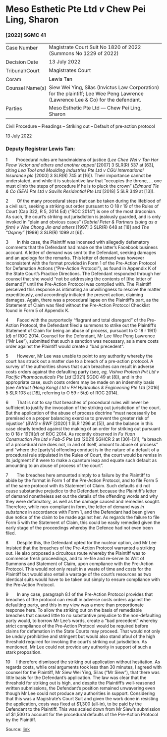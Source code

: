 <style>.footnotes::before { content: "Footnotes:"; }</style>
# Meso Esthetic Pte Ltd _v_ Chew Pei Ling, Sharon  

### \[2022\] SGMC 41

<table id="info-table"><tbody><tr class="info-row"><td class="txt-label" style="padding: 4px 0px; white-space: nowrap" valign="top">Case Number</td><td class="txt-body">Magistrate Court Suit No 1820 of 2022 (Summons No 1229 of 2022)</td></tr><tr class="info-row"><td class="txt-label" style="padding: 4px 0px; white-space: nowrap" valign="top">Decision Date</td><td class="txt-body">13 July 2022</td></tr><tr class="info-row"><td class="txt-label" style="padding: 4px 0px; white-space: nowrap" valign="top">Tribunal/Court</td><td class="txt-body">Magistrates Court</td></tr><tr class="info-row"><td class="txt-label" style="padding: 4px 0px; white-space: nowrap" valign="top">Coram</td><td class="txt-body">Lewis Tan</td></tr><tr class="info-row"><td class="txt-label" style="padding: 4px 0px; white-space: nowrap" valign="top">Counsel Name(s)</td><td class="txt-body">Siew Wei Ying, Silas (Invictus Law Corporation) for the plaintiff; Lee Wee Peng Lawrence (Lawrence Lee &amp; Co) for the defendant.</td></tr><tr class="info-row"><td class="txt-label" style="padding: 4px 0px; white-space: nowrap" valign="top">Parties</td><td class="txt-body">Meso Esthetic Pte Ltd — Chew Pei Ling, Sharon</td></tr></tbody></table>

Civil Procedure – Pleadings – Striking out – Default of pre-action protocol

13 July 2022

### Deputy Registrar Lewis Tan:

1       Procedural rules are handmaidens of justice (_Lee Chee Wei v Tan Hor Peow Victor and others and another appeal_ <span class="citation">\[2007\] 3 SLR(R) 537</span> at \[63\], citing _Lea Tool and Moulding Industries Pte Ltd v CGU International Insurance plc_ <span class="citation">\[2000\] 3 SLR(R) 745</span> at \[16\]). Their importance cannot be understated, and while it is substantive law that “occupies the throne, … one must climb the steps of procedure if he is to pluck the crown” (_Edmund Tie & Co (SEA) Pte Ltd v Savills Residential Pte Ltd_ <span class="citation">\[2018\] 5 SLR 349</span> at \[13\]).

2       Of the many procedural steps that can be taken during the lifeblood of a civil suit, seeking a striking out order pursuant to O 18 r 19 of the Rules of Court (Cap 322, R 5, 2014 Ed) (“ROC 2014”) is one of the most draconian. As such, the court’s striking out jurisdiction is jealously guarded, and is only invoked in “plain and obvious cases” (_Gabriel Peter & Partners (suing as a firm) v Wee Chong Jin and others_ \[1997\] 3 SLR(R) 648 at \[18\] and _The “Osprey”_ <span class="citation">\[1999\] 3 SLR(R) 1099</span> at \[6\]).

3       In this case, the Plaintiff was incensed with allegedly defamatory comments that the Defendant had made on the latter’s Facebook business account. A letter of demand was sent to the Defendant, seeking damages and an apology for the remarks. This letter of demand was however inconsistent with the format provided in Form 1 of the Pre-Action Protocol for Defamation Actions (“Pre-Action Protocol”), as found in Appendix K of the State Court’s Practice Directions. The Defendant responded through her counsel that she would “not be addressing the contents of \[the letter of demand\]” until the Pre-Action Protocol was complied with. The Plaintiff perceived this response as intimating an unwillingness to resolve the matter expeditiously, and accordingly initiated the present action, claiming damages. Again, there was a procedural lapse on the Plaintiff’s part, as the Statement of Claim was filed without the Pre-Action Protocol Checklist found in Form 5 of Appendix K.

4       Faced with the purportedly “flagrant and total disregard” of the Pre-Action Protocol, the Defendant filed a summons to strike out the Plaintiff’s Statement of Claim for being an abuse of process, pursuant to O 18 r 19(1)(_d_) of ROC 2014. Counsel for the Defendant, Mr Lee Wee Peng Lawrence (“Mr Lee”), submitted that such a sanction was necessary, as a mere costs order against the Plaintiff would create a “bad precedent”.

5       However, Mr Lee was unable to point to any authority whereby the court has struck out a matter due to a breach of a pre-action protocol. A survey of the authorities shows that such breaches can result in adverse costs orders against the defaulting party (see, _eg, Vishva Protech Pvt Ltd v Pacific Pharmaceuticals Pte Ltd_ <span class="citation">\[2021\] SGDC 49</span> at \[8\]), and in the appropriate case, such costs orders may be made on an indemnity basis (see _Airtrust (Hong Kong) Ltd v PH Hydraulics & Engineering Pte Ltd_ <span class="citation">\[2016\] 5 SLR 103</span> at \[18\], referring to O 59 r 5(_d_) of ROC 2014).

6       That is not to say that breaches of procedural rules will never be sufficient to justify the invocation of the striking out jurisdiction of the court. But the application of the abuse of process doctrine “must necessarily be premised on a proper balancing exercise to prevent the greater risk of injustice” (_BWG v BWF_ <span class="citation">\[2020\] 1 SLR 1296</span> at \[5\]), and the balance in this case clearly tended against the making of an order for striking out pursuant to O 18 r 19(1)(_d_) of ROC 2014. As recently observed in _Fu Yuan Construction Pte Ltd v Fab-5 Pte Ltd_ <span class="citation">\[2021\] SGHCR 2</span> at \[30\]–\[31\], “a breach of a procedural rule does not, in and of itself, amount to abuse of process” and “where the \[party’s\] offending conduct is in the nature of a default of a procedural rule stipulated in the Rules of Court, the court would be remiss in its judgment if it were to make a quantum leap and equate such default as amounting to an abuse of process of the court”.

7       The breaches here amounted simply to a failure by the Plaintiff to abide by the format in Form 1 of the Pre-Action Protocol, and to file Form 5 of the same protocol with its Statement of Claim. Such defaults did not cause substantive prejudice to the Defendant because the Plaintiff’s letter of demand nonetheless set out the details of the offending words and why they were defamatory, as well as the damage caused and remedies sought. Therefore, while non-compliant in form, the letter of demand was _in substance_ in accordance with Form 1, and the Defendant had been given due notice of the claim to be made against her. As regards the failure to file Form 5 with the Statement of Claim, this could be easily remedied given the early stage of the proceedings whereby the Defence had not even been filed.

8       Despite this, the Defendant opted for the nuclear option, and Mr Lee insisted that the breaches of the Pre-Action Protocol warranted a striking out. He also proposed a circuitous route whereby the Plaintiff was to commence fresh proceedings, and to re-file and re-serve its Writ of Summons and Statement of Claim, upon compliance with the Pre-Action Protocol. This would not only result in a waste of time and costs for the Plaintiff but would also entail a wastage of the court’s resources as two identical suits would have to be taken out simply to ensure compliance with the Pre-Action Protocol.

9       In any case, paragraph 8.1 of the Pre-Action Protocol provides that breaches of the protocol can result in adverse costs orders against the defaulting party, and this in my view was a more than proportionate response here. To allow the striking out on the basis of remediable breaches that caused little to no substantive prejudice to the non-defaulting party would, to borrow Mr Lee’s words, create a “bad precedent” whereby strict compliance of the Pre-Action Protocol would be required before claims for defamation in the State Courts may proceed. That would not only be unduly prohibitive and stringent but would also stand afoul of the high threshold required for invoking the court’s striking out jurisdiction. As mentioned, Mr Lee could not provide any authority in support of such a stark proposition.

10     I therefore dismissed the striking out application without hesitation. As regards costs, while oral arguments took less than 30 minutes, I agreed with counsel for the Plaintiff, Mr Siew Wei Ying, Silas (“Mr Siew”), that there was little basis for the Defendant’s application. The law was clear that the threshold for striking out is high, and despite the Plaintiff’s well-reasoned written submissions, the Defendant’s position remained unwavering even though Mr Lee could not produce any authorities in support. Considering that this was a Magistrate’s Court Suit and given the work done in resisting the application, costs was fixed at $1,300 (all-in), to be paid by the Defendant to the Plaintiff. This was scaled down from Mr Siew’s submission of $1,500 to account for the procedural defaults of the Pre-Action Protocol by the Plaintiff.


Source: [link](https://www.lawnet.sg:443/lawnet/web/lawnet/free-resources?p_p_id=freeresources_WAR_lawnet3baseportlet&p_p_lifecycle=1&p_p_state=normal&p_p_mode=view&_freeresources_WAR_lawnet3baseportlet_action=openContentPage&_freeresources_WAR_lawnet3baseportlet_docId=%2FJudgment%2F27735-SSP.xml)